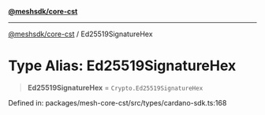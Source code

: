 [**@meshsdk/core-cst**](../README.md)

***

[@meshsdk/core-cst](../globals.md) / Ed25519SignatureHex

# Type Alias: Ed25519SignatureHex

> **Ed25519SignatureHex** = `Crypto.Ed25519SignatureHex`

Defined in: packages/mesh-core-cst/src/types/cardano-sdk.ts:168
